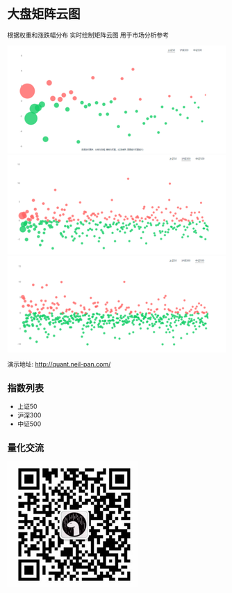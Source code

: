 # 大盘矩阵云图

根据权重和涨跌幅分布 实时绘制矩阵云图 用于市场分析参考

![sh000016](./sh000016.jpg)
![sh000300](./sh000300.jpg)
![sh000905](./sh000905.jpg)

演示地址: <http://quant.neil-pan.com/> 

## 指数列表

- 上证50
- 沪深300
- 中证500

## 量化交流

![微信](./wx.jpg "neil-pan-s")

